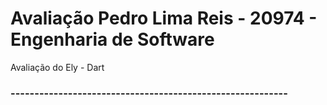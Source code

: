 # Avaliação Pedro Lima Reis - 20974 - Engenharia de Software

Avaliação do Ely - Dart

### ----------------------------------------------------------
